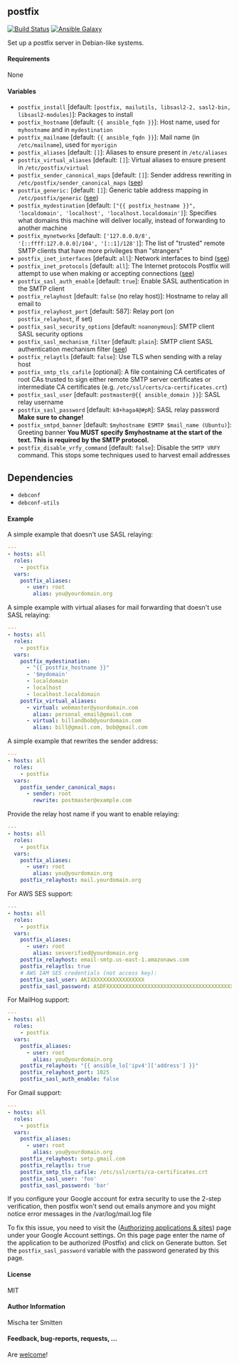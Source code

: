 ## postfix

[![Build Status](https://travis-ci.org/Oefenweb/ansible-postfix.svg?branch=master)](https://travis-ci.org/Oefenweb/ansible-postfix) [![Ansible Galaxy](http://img.shields.io/badge/ansible--galaxy-postfix-blue.svg)](https://galaxy.ansible.com/tersmitten/postfix)

Set up a postfix server in Debian-like systems.

#### Requirements

None

#### Variables

 * `postfix_install` [default: `[postfix, mailutils, libsasl2-2, sasl2-bin, libsasl2-modules]`]: Packages to install
 * `postfix_hostname` [default: `{{ ansible_fqdn }}`]: Host name, used for `myhostname` and in `mydestination`
 * `postfix_mailname` [default: `{{ ansible_fqdn }}`]: Mail name (in `/etc/mailname`), used for `myorigin`
 * `postfix_aliases` [default: `[]`]: Aliases to ensure present in `/etc/aliases`
 * `postfix_virtual_aliases` [default: `[]`]: Virtual aliases to ensure present in `/etc/postfix/virtual`
 * `postfix_sender_canonical_maps` [default: `[]`]: Sender address rewriting in `/etc/postfix/sender_canonical_maps` ([see](http://www.postfix.org/postconf.5.html#sender_canonical_maps))
 * `postfix_generic:` [default: `[]`]: Generic table address mapping in `/etc/postfix/generic`
   ([see](http://www.postfix.org/generic.5.html))
 * `postfix_mydestination` [default: `["{{ postfix_hostname }}", 'localdomain', 'localhost', 'localhost.localdomain']`]: Specifies what domains this machine will deliver locally, instead of forwarding to another machine
 * `postfix_mynetworks` [default: `['127.0.0.0/8', '[::ffff:127.0.0.0]/104', '[::1]/128']`]: The list of "trusted" remote SMTP clients that have more privileges than "strangers"
 * `postfix_inet_interfaces` [default: `all`]: Network interfaces to bind ([see](http://www.postfix.org/postconf.5.html#inet_interfaces))
 * `postfix_inet_protocols` [default: `all`]: The Internet protocols Postfix will attempt to use when making or accepting connections ([see](http://www.postfix.org/postconf.5.html#inet_protocols))
 * `postfix_sasl_auth_enable` [default: `true`]: Enable SASL authentication in the SMTP client
 * `postfix_relayhost` [default: `false` (no relay host)]: Hostname to relay all email to
 * `postfix_relayhost_port` [default: 587]: Relay port (on `postfix_relayhost`, if set)
 * `postfix_sasl_security_options` [default: `noanonymous`]: SMTP client SASL security options
 * `postfix_sasl_mechanism_filter` [default: `plain`]: SMTP client SASL authentication mechanism filter ([see](http://www.postfix.org/postconf.5.html#smtp_sasl_mechanism_filter))
 * `postfix_relaytls` [default: `false`]: Use TLS when sending with a relay host
 * `postfix_smtp_tls_cafile` [optional]: A file containing CA certificates of root CAs trusted to sign either remote SMTP server certificates or intermediate CA certificates (e.g. `/etc/ssl/certs/ca-certificates.crt`)
 * `postfix_sasl_user` [default: `postmaster@{{ ansible_domain }}`]: SASL relay username
 * `postfix_sasl_password` [default: `k8+haga4@#pR`]: SASL relay password **Make sure to change!**
 * `postfix_smtpd_banner` [default: `$myhostname ESMTP $mail_name (Ubuntu)`]: Greeting banner **You MUST specify $myhostname at the start of the text. This is required by the SMTP protocol.**
 * `postfix_disable_vrfy_command` [default: `false`]: Disable the `SMTP VRFY` command. This stops some techniques used to harvest email addresses

## Dependencies

* `debconf`
* `debconf-utils`

#### Example

A simple example that doesn't use SASL relaying:
```yaml
---
- hosts: all
  roles:
    - postfix
  vars:
    postfix_aliases:
      - user: root
        alias: you@yourdomain.org
```

A simple example with virtual aliases for mail forwarding that doesn't use SASL relaying:
```yaml
---
- hosts: all
  roles:
    - postfix
  vars:
    postfix_mydestination:
      - "{{ postfix_hostname }}"
      - '$mydomain'
      - localdomain
      - localhost
      - localhost.localdomain
    postfix_virtual_aliases:
      - virtual: webmaster@yourdomain.com
        alias: personal_email@gmail.com
      - virtual: billandbob@yourdomain.com
        alias: bill@gmail.com, bob@gmail.com
```

A simple example that rewrites the sender address:
```yaml
---
- hosts: all
  roles:
    - postfix
  vars:
    postfix_sender_canonical_maps:
      - sender: root
        rewrite: postmaster@example.com
```

Provide the relay host name if you want to enable relaying:
```yaml
---
- hosts: all
  roles:
    - postfix
  vars:
    postfix_aliases:
      - user: root
        alias: you@yourdomain.org
    postfix_relayhost: mail.yourdomain.org
```

For AWS SES support:
```yaml
---
- hosts: all
  roles:
    - postfix
  vars:
    postfix_aliases:
      - user: root
        alias: sesverified@yourdomain.org
    postfix_relayhost: email-smtp.us-east-1.amazonaws.com
    postfix_relaytls: true
    # AWS IAM SES credentials (not access key):
    postfix_sasl_user: AKIXXXXXXXXXXXXXXXXX
    postfix_sasl_password: ASDFXXXXXXXXXXXXXXXXXXXXXXXXXXXXXXXXXXXXXXXX
```

For MailHog support:
```yaml
---
- hosts: all
  roles:
    - postfix
  vars:
    postfix_aliases:
      - user: root
        alias: you@yourdomain.org
    postfix_relayhost: "{{ ansible_lo['ipv4']['address'] }}"
    postfix_relayhost_port: 1025
    postfix_sasl_auth_enable: false
```

For Gmail support:
```yaml
---
- hosts: all
  roles:
    - postfix
  vars:
    postfix_aliases:
      - user: root
        alias: you@yourdomain.org
    postfix_relayhost: smtp.gmail.com
    postfix_relaytls: true
    postfix_smtp_tls_cafile: /etc/ssl/certs/ca-certificates.crt
    postfix_sasl_user: 'foo'
    postfix_sasl_password: 'bar'
```

If you configure your Google account for extra security to use the 2-step verification, then
postfix won't send out emails anymore and you might notice error messages in the /var/log/mail.log file

To fix this issue, you need to visit the ([Authorizing applications & sites](http://www.google.com/accounts/IssuedAuthSubTokens?hide_authsub=1)) page under your Google Account settings. On this page page enter the name of the application to be authorized (Postfix) and click on Generate  button. Set the ```postfix_sasl_password``` variable with the password generated by this page.

#### License

MIT

#### Author Information

Mischa ter Smitten

#### Feedback, bug-reports, requests, ...

Are [welcome](https://github.com/Oefenweb/ansible-postfix/issues)!
